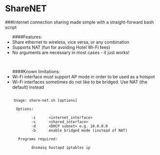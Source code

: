 # ShareNET
###Internet connection sharing made simple with a straight-forward bash script

<ul>
####Features:
    <li>Share ethernet to wireless, vice versa, or any combination</li>
    <li>Supports NAT (fun for avoiding Hotel Wi-Fi fees)</li>
    <li>No arguments are necessary in most cases - it just works!</li>
</ul>

<br>

<ul>
####Known limitations:
    <li>Wi-Fi interface must support AP mode in order to be used as a hotspot</li>
    <li>Wi-Fi interfaces sometimes do not like to be bridged.  Use NAT (the default) instead</li>
</ul>


~~~~

    Usage: share-net.sh [options]

     Options:

            -i      <internet_interface>
            -s      <shared_interface>
            -d      <DHCP subnet> e.g. 10.0.0.0
            -b      enable bridged mode (instead of NAT)

      Programs required:

            dnsmasq hostapd iptables ip

~~~~